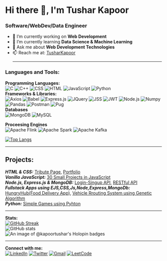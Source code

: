 # Hi there 👋, I'm Tushar Kapoor

### Software/WebDev/Data Engineer
- 🔭 I’m currently working on **Web Development**
- 🌱 I’m currently learning **Data Science & Machine Learning**
- 💬 Ask me about **Web Development Technologies**
- 📫 Reach me at: [TusharKapoor](mailto:tusharkapoor743@gmail.com)
  <hr/>
### Languages and Tools:
**Programming Languages:**
<br/>
![C](https://img.shields.io/badge/C-00599C?style=for-the-badge&logo=c&logoColor=white)
![C++](https://img.shields.io/badge/C%2B%2B-00599C?style=for-the-badge&logo=c%2B%2B&logoColor=white)
![CSS](https://img.shields.io/badge/CSS3-1572B6?style=for-the-badge&logo=css3&logoColor=white)
![HTML](https://img.shields.io/badge/HTML5-E34F26?style=for-the-badge&logo=html5&logoColor=white)
![JavaScript](https://img.shields.io/badge/JavaScript-323330?style=for-the-badge&logo=javascript&logoColor=F7DF1E)
![Python](https://img.shields.io/badge/Python-FFD43B?style=for-the-badge&logo=python&logoColor=blue) 
<br/>
**Frameworks & Libraries:**
<br/>
![Axios](https://img.shields.io/badge/axios-671ddf?&style=for-the-badge&logo=axios&logoColor=white)
![Babel](https://img.shields.io/badge/Babel-F9DC3E?style=for-the-badge&logo=babel&logoColor=white)
![Express.js](https://img.shields.io/badge/Express%20js-000000?style=for-the-badge&logo=express&logoColor=white)
![JQuery](https://img.shields.io/badge/jQuery-0769AD?style=for-the-badge&logo=jquery&logoColor=white)
![JSS](https://img.shields.io/badge/JSS-F7DF1E?style=for-the-badge&logo=JSS&logoColor=white)
![JWT](https://img.shields.io/badge/JWT-000000?style=for-the-badge&logo=JSON%20web%20tokens&logoColor=white)
![Node.js](https://img.shields.io/badge/Node%20js-339933?style=for-the-badge&logo=nodedotjs&logoColor=white)
![Numpy](https://img.shields.io/badge/Numpy-777BB4?style=for-the-badge&logo=numpy&logoColor=white)
![Pandas](https://img.shields.io/badge/Pandas-2C2D72?style=for-the-badge&logo=pandas&logoColor=white)
![Postman](https://img.shields.io/badge/Postman-FF6C37?style=for-the-badge&logo=Postman&logoColor=white)
![Pug](https://img.shields.io/badge/Pug-E3C29B?style=for-the-badge&logo=pug&logoColor=black)
<br/>
**Databases**
<br/>
![MongoDB](https://img.shields.io/badge/MongoDB-4EA94B?style=for-the-badge&logo=mongodb&logoColor=white)
![MySQL](https://img.shields.io/badge/MySQL-005C84?style=for-the-badge&logo=mysql&logoColor=white)

**Proceesing Engines**
<br/>
![Apache Flink](https://img.shields.io/badge/Apache%20Flink-E6526F?style=for-the-badge&logo=Apache%20Flink&logoColor=white)
![Apache Spark](https://img.shields.io/badge/Apache%20Spark-E25A1C?style=for-the-badge&logo=Apache%20Spark&logoColor=white)
![Apache Kafka](https://img.shields.io/badge/Apache%20Kafka-231F20?style=for-the-badge&logo=Apache%20Kafka&logoColor=white)


[![Top Langs](https://github-readme-stats-git-masterrstaa-rickstaa.vercel.app/api/top-langs/?username=Kapoor-Tushar&show_icons=true&theme=transparent)](https://github.com/Kapoor-Tushar/github-readme-stats)
<br/>
<hr/>

## Projects:
***HTML & CSS:***  [Tribute Page](https://github.com/Kapoor-Tushar/Tribute-Page), [Portfolio](https://github.com/Kapoor-Tushar/Portfolio)
<br/>
***Vanilla JavaScript:***  [30 Small Projects in JavaScript](https://github.com/Kapoor-Tushar/30-Days_Of_Code-JavaScript)
<br/>
***Node.js, Express.js & MongoDB:***  [Login-Singup API](https://github.com/Kapoor-Tushar/Login-Signup-API), [RESTful API](https://github.com/Kapoor-Tushar/Node-RESTful-Api)
<br/>
***Fullstack Apps using EJS,CSS,Js,Node,Express,MongoDb:***  [HungryHub(Food Delivery App)](https://github.com/Kapoor-Tushar/HungryHub), [Vehicle Rrouting System using Genetic Algorithm](https://github.com/Kapoor-Tushar/Vehicle-Routing-System-with-Genetic-Algorithm)
<br/>
***Python:***  [Simple Games using Pyhton](https://github.com/Kapoor-Tushar/Python-Programs)
<hr/>

**Stats:**
<br/>
[![GitHub Streak](https://streak-stats.demolab.com/?user=Kapoor-Tushar)](https://git.io/streak-stats)
<br/>
![GitHub stats](https://github-readme-stats.vercel.app/api?username=Kapoor-Tushar&show_icons=true&hide=contribs,prs,ranks&hide_rank=true)
<br/>
![An image of @kapoortushar's Holopin badges](https://holopin.me/kapoortushar)
<hr/>

**Connect with me:**
<br/>
[![LinkedIn](https://img.shields.io/badge/LinkedIn-0077B5?style=for-the-badge&logo=linkedin&logoColor=white)](https://www.linkedin.com/in/tushar-kapoor-6a0876124/)
[![Twitter](https://img.shields.io/badge/X-000000?style=for-the-badge&logo=x&logoColor=white)](https://twitter.com/TusharK43747465)
[![Gmail](https://img.shields.io/badge/Gmail-D14836?style=for-the-badge&logo=gmail&logoColor=white)](mailto:tusharkapoor743@gmail.com)
[![LeetCode](https://img.shields.io/badge/-LeetCode-FFA116?style=for-the-badge&logo=LeetCode&logoColor=black)](https://leetcode.com/tusharkapoor743/)
<!--
**Kapoor-Tushar/Kapoor-Tushar** is a ✨ _special_ ✨ repository because its `README.md` (this file) appears on your GitHub profile.

Here are some ideas to get you started:

- 🔭 I’m currently working on ...
- 🌱 I’m currently learning ...
- 👯 I’m looking to collaborate on ...
- 🤔 I’m looking for help with ...
- 💬 Ask me about ...
- 📫 How to reach me: ...
- 😄 Pronouns: ...
- ⚡ Fun fact: ...
-->
